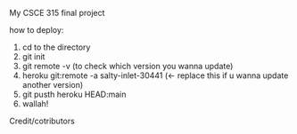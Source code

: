 My CSCE 315 final project

how to deploy:
1. cd to the directory
2. git init
3. git remote -v (to check which version you wanna update)
4. heroku git:remote -a salty-inlet-30441 (<- replace this if u wanna update another version)
5. git pusth heroku HEAD:main
6. wallah!


Credit/cotributors

